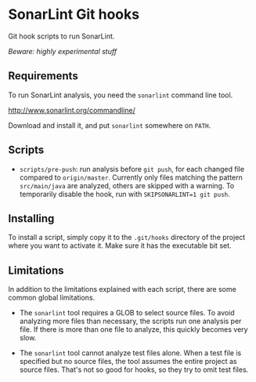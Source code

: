 SonarLint Git hooks
===================

Git hook scripts to run SonarLint.

*Beware: highly experimental stuff*

Requirements
------------

To run SonarLint analysis, you need the `sonarlint` command line tool.

http://www.sonarlint.org/commandline/

Download and install it, and put `sonarlint` somewhere on `PATH`.

Scripts
-------

- `scripts/pre-push`: run analysis before `git push`, for each changed file compared to `origin/master`. Currently only files matching the pattern `src/main/java` are analyzed, others are skipped with a warning. To temporarily disable the hook, run with `SKIPSONARLINT=1 git push`.

Installing
----------

To install a script, simply copy it to the `.git/hooks` directory of the project where you want to activate it. Make sure it has the executable bit set.

Limitations
-----------

In addition to the limitations explained with each script,
there are some common global limitations.

- The `sonarlint` tool requires a GLOB to select source files. To avoid analyzing more files than necessary, the scripts run one analysis per file. If there is more than one file to analyze, this quickly becomes very slow.

- The `sonarlint` tool cannot analyze test files alone. When a test file is specified but no source files, the tool assumes the entire project as source files. That's not so good for hooks, so they try to omit test files.
